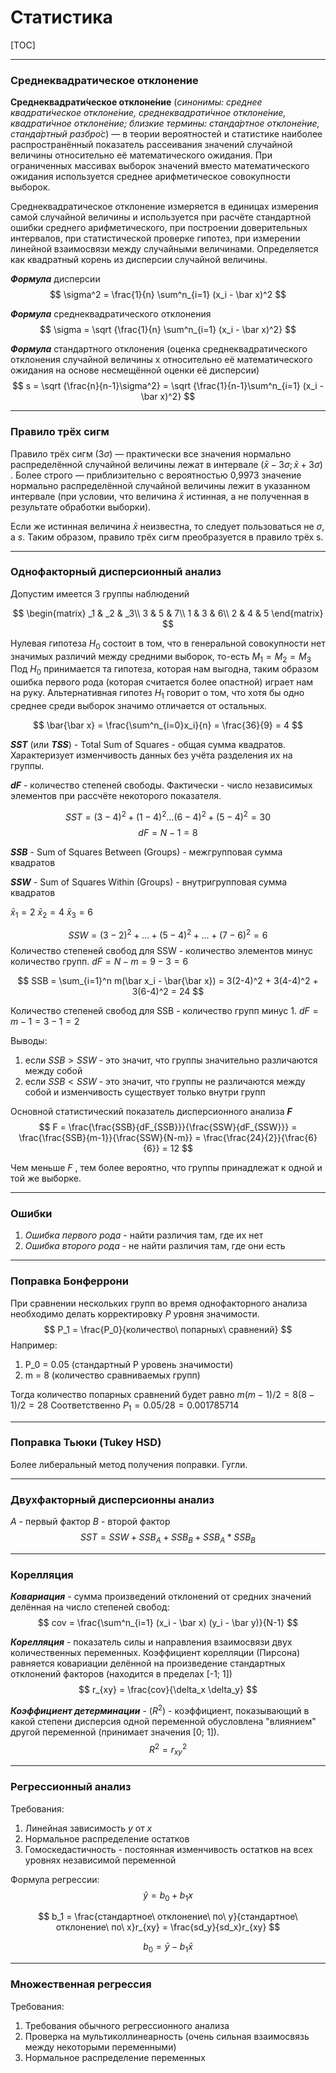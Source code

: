 # Статистика

[TOC]

---

### Среднеквадратическое отклонение

**Среднеквадрати́ческое отклоне́ние** (*синонимы: среднее квадрати́ческое отклоне́ние, среднеквадрати́чное отклоне́ние, квадрати́чное отклоне́ние; близкие термины: станда́ртное отклоне́ние, станда́ртный разбро́с*) —
в теории вероятностей и статистике наиболее распространённый показатель рассеивания значений случайной величины относительно её математического ожидания. При ограниченных массивах выборок значений вместо математического ожидания используется среднее арифметическое совокупности выборок.

Среднеквадратическое отклонение измеряется в единицах измерения самой случайной величины и используется при расчёте стандартной ошибки среднего арифметического, при построении доверительных интервалов, при статистической проверке гипотез, при измерении линейной взаимосвязи между случайными величинами. Определяется как квадратный корень из дисперсии случайной величины.

***Формула*** дисперсии
$$
\sigma^2 = \frac{1}{n} \sum^n_{i=1} (x_i - \bar x)^2
$$

***Формула*** cреднеквадратического отклонения
$$
\sigma = \sqrt {\frac{1}{n} \sum^n_{i=1} (x_i - \bar x)^2}
$$

***Формула*** стандартного отклонения (оценка среднеквадратического отклонения случайной величины x относительно её математического ожидания на основе несмещённой оценки её дисперсии)
$$
s = \sqrt {\frac{n}{n-1}\sigma^2} = \sqrt {\frac{1}{n-1}\sum^n_{i=1} (x_i - \bar x)^2}
$$

---

### Правило трёх сигм

Правило трёх сигм ($3\sigma$) — практически все значения нормально распределённой случайной величины лежат в интервале $(\bar x - 3\sigma; \bar x + 3\sigma)$ . Более строго — приблизительно с вероятностью 0,9973 значение нормально распределённой случайной величины лежит в указанном интервале (при условии, что величина $\bar x$  истинная, а не полученная в результате обработки выборки).

Если же истинная величина $\bar x$  неизвестна, то следует пользоваться не $\sigma$, а $s$. Таким образом, правило трёх сигм преобразуется в правило трёх s.

---

### Однофакторный дисперсионный анализ

Допустим имеется 3 группы наблюдений

$$
\begin{matrix}
_1 & _2 & _3\\
3 & 5 & 7\\
1 & 3 & 6\\
2 & 4 & 5
\end{matrix}
$$

Нулевая гипотеза $H_0$ состоит в том, что в генеральной совокупности нет значимых различий между средними выборок, то-есть $M_1 = M_2 = M_3$
Под $H_0$ принимается та гипотеза, которая нам выгодна, таким образом ошибка первого рода (которая считается более опастной) играет нам на руку.
Альтернативная гипотез $H_1$ говорит о том, что хотя бы одно среднее среди выборок значимо отличается от остальных.

$$
\bar{\bar x} = \frac{\sum^n_{i=0}x_i}{n} = \frac{36}{9} = 4
$$

***SST*** (или ***TSS***) - Total Sum of Squares - общая сумма квадратов. Характеризует изменчивость данных без учёта разделения их на группы.

***dF*** - количество степеней свободы. Фактически - число независимых элементов при рассчёте некоторого показателя.

$$
SST = (3-4)^2 + (1-4)^2 \dots (6-4)^2 + (5-4)^2 = 30
$$
$$
dF = N - 1 = 8
$$

***SSB*** - Sum of Squares Between (Groups) - межгрупповая сумма квадратов

***SSW*** - Sum of Squares Within (Groups) - внутригрупповая сумма квадратов

$\bar x_1=2$
$\bar x_2=4$
$\bar x_3=6$

$$
SSW = (3-2)^2 + \dots + (5-4)^2 + \dots + (7-6)^2 = 6
$$
Количество степеней свобод для SSW - количество элементов минус количество групп. $dF = N-m = 9-3 = 6$

$$
SSB = \sum_{i=1}^n m(\bar x_i - \bar{\bar x}) = 3(2-4)^2 + 3(4-4)^2 + 3(6-4)^2 = 24
$$

Количество степеней свобод для SSB - количество групп минус 1. $dF = m-1 = 3-1 = 2$

Выводы:
1. если  $SSB > SSW$ - это значит, что группы значительно различаются между собой
1. если  $SSB < SSW$ - это значит, что группы не различаются между собой и изменчивость существует только внутри групп

Основной статистический показатель дисперсионного анализа ***F***
$$
F = \frac{\frac{SSB}{dF_{SSB}}}{\frac{SSW}{dF_{SSW}}} = \frac{\frac{SSB}{m-1}}{\frac{SSW}{N-m}} = \frac{\frac{24}{2}}{\frac{6}{6}} = 12
$$

Чем меньше $F$ , тем более вероятно, что группы принадлежат к одной и той же выборке.

---

### Ошибки

1. *Ошибка первого рода* - найти различия там, где их нет
1. *Ошибка второго рода* - не найти различия там, где они есть

---

### Поправка Бонферрони

При сравнении нескольких групп во время однофакторного анализа необходимо делать корректировку $P$ уровня значимости.
$$
P_1 = \frac{P_0}{количество\ попарных\ сравнений}
$$
Например:
1. P_0 = 0.05 (стандартный P уровень значимости)
1. m = 8 (количество сравниваемых групп)

Тогда количество попарных сравнений будет равно $m(m-1)/2 = 8(8-1)/2 = 28$
Соответственно $P_1 = 0.05 / 28 = 0.001785714$

---

### Поправка Тьюки (Tukey HSD)

Более либеральный метод получения поправки. Гугли.

---

### Двухфакторный дисперсионны анализ

*A* - первый фактор
*B* - второй фактор
$$
SST = SSW + SSB_A + SSB_B + SSB_A*SSB_B
$$

---

### Корелляция

***Ковариация*** - сумма произведений отклонений от средних значений делённая на число степеней свобод:
$$
cov = \frac{\sum^n_{i=1} (x_i - \bar x) (y_i - \bar y)}{N-1}
$$

***Корелляция*** - показатель силы и направления взаимосвязи двух количественных переменных.
Коэффициент корелляции (Пирсона) равняется ковариации делённой на произведение стандартных отклонений факторов (находится в пределах [-1; 1])
$$
r_{xy} = \frac{cov}{\delta_x \delta_y}
$$

***Коэффициент детерминации*** - ($R^2$) - коэффициент, показывающий в какой степени дисперсия одной переменной обусловлена "влиянием" другой переменной (принимает значения [0; 1]).
$$
R^2 = r_{xy}^2
$$

---

### Регрессионный анализ

Требования:

1. Линейная зависимость $y$ от $x$
1. Нормальное распределение остатков
1. Гомоскедастичность - постоянная изменчивость остатков на всех уровнях независимой переменной

Формула регрессии:
$$
\hat y = b_0 + b_1 x
$$

$$
b_1 = \frac{стандартное\ отклонение\ по\ y}{стандартное\ отклонение\ по\ x}r_{xy} = \frac{sd_y}{sd_x}r_{xy}
$$

$$
b_0 = \bar y - b_1 \bar x
$$

---

### Множественная регрессия

Требования:

1. Требования обычного регрессионного анализа
1. Проверка на мультиколлинеарность (очень сильная взаимосвязь между некоторыми переменными)
1. Нормальное распределение переменных